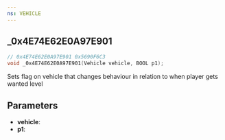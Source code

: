 ```yaml
---
ns: VEHICLE
---
```

## _0x4E74E62E0A97E901

```c
// 0x4E74E62E0A97E901 0x5690F6C3
void _0x4E74E62E0A97E901(Vehicle vehicle, BOOL p1);
```

Sets flag on vehicle that changes behaviour in relation to when player gets wanted level

## Parameters
* **vehicle**: 
* **p1**: 

